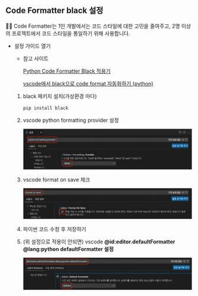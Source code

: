 ## Code Formatter black 설정

<aside> 🧑‍💻 Code Formatter는 1인 개발에서는 코드 스타일에 대한 고민을 줄여주고, 2명 이상의 프로젝트에서 코드 스타일을 통일하기 위해 사용합니다.

</aside>

- 설정 가이드 열기

  - 참고 사이트

    [Python Code Formatter Black 적용기](https://jiku90.tistory.com/12)

    [vscode에서 black으로 code format 자동화하기 (python)](https://lovedh.tistory.com/entry/vscode에서-black으로-code-format-자동화하기-python)

  1. black 패키지 설치(가상환경 마다)

     ```bash
     pip install black
     ```

  2. vscode python formatting provider 설정

     ![Untitled](/Django/images/django3_01.png)

  3. vscode format on save 체크

     ![Untitled](/Django/images/django3_02.png)

  4. 파이썬 코드 수정 후 저장하기

  5. (위 설정으로 적용이 안되면) vscode **@id:editor.defaultFormatter @lang:python defaultFormatter 설정**

     ![Untitled](/Django/images/django3_03.png)